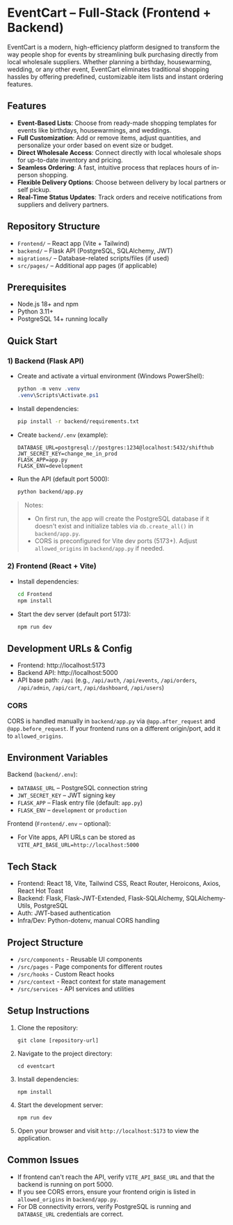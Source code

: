 # EventCart – Full-Stack (Frontend + Backend)

EventCart is a modern, high-efficiency platform designed to transform the way people shop for events by streamlining bulk purchasing directly from local wholesale suppliers. Whether planning a birthday, housewarming, wedding, or any other event, EventCart eliminates traditional shopping hassles by offering predefined, customizable item lists and instant ordering features.

## Features

- **Event-Based Lists**: Choose from ready-made shopping templates for events like birthdays, housewarmings, and weddings.
- **Full Customization**: Add or remove items, adjust quantities, and personalize your order based on event size or budget.
- **Direct Wholesale Access**: Connect directly with local wholesale shops for up-to-date inventory and pricing.
- **Seamless Ordering**: A fast, intuitive process that replaces hours of in-person shopping.
- **Flexible Delivery Options**: Choose between delivery by local partners or self pickup.
- **Real-Time Status Updates**: Track orders and receive notifications from suppliers and delivery partners.

## Repository Structure

- `Frontend/` – React app (Vite + Tailwind)
- `backend/` – Flask API (PostgreSQL, SQLAlchemy, JWT)
- `migrations/` – Database-related scripts/files (if used)
- `src/pages/` – Additional app pages (if applicable)

## Prerequisites

- Node.js 18+ and npm
- Python 3.11+
- PostgreSQL 14+ running locally

## Quick Start

### 1) Backend (Flask API)

- Create and activate a virtual environment (Windows PowerShell):

  ```powershell
  python -m venv .venv
  .venv\Scripts\Activate.ps1
  ```

- Install dependencies:

  ```bash
  pip install -r backend/requirements.txt
  ```

- Create `backend/.env` (example):

  ```env
  DATABASE_URL=postgresql://postgres:1234@localhost:5432/shifthub
  JWT_SECRET_KEY=change_me_in_prod
  FLASK_APP=app.py
  FLASK_ENV=development
  ```

- Run the API (default port 5000):

  ```bash
  python backend/app.py
  ```

> Notes:
> - On first run, the app will create the PostgreSQL database if it doesn't exist and initialize tables via `db.create_all()` in `backend/app.py`.
> - CORS is preconfigured for Vite dev ports (5173+). Adjust `allowed_origins` in `backend/app.py` if needed.

### 2) Frontend (React + Vite)

- Install dependencies:

  ```bash
  cd Frontend
  npm install
  ```

- Start the dev server (default port 5173):

  ```bash
  npm run dev
  ```

## Development URLs & Config

- Frontend: http://localhost:5173
- Backend API: http://localhost:5000
- API base path: `/api` (e.g., `/api/auth`, `/api/events`, `/api/orders`, `/api/admin`, `/api/cart`, `/api/dashboard`, `/api/users`)

### CORS

CORS is handled manually in `backend/app.py` via `@app.after_request` and `@app.before_request`. If your frontend runs on a different origin/port, add it to `allowed_origins`.

## Environment Variables

Backend (`backend/.env`):

- `DATABASE_URL` – PostgreSQL connection string
- `JWT_SECRET_KEY` – JWT signing key
- `FLASK_APP` – Flask entry file (default: `app.py`)
- `FLASK_ENV` – `development` or `production`

Frontend (`Frontend/.env` – optional):

- For Vite apps, API URLs can be stored as `VITE_API_BASE_URL=http://localhost:5000`

## Tech Stack

- Frontend: React 18, Vite, Tailwind CSS, React Router, Heroicons, Axios, React Hot Toast
- Backend: Flask, Flask-JWT-Extended, Flask-SQLAlchemy, SQLAlchemy-Utils, PostgreSQL
- Auth: JWT-based authentication
- Infra/Dev: Python-dotenv, manual CORS handling

## Project Structure

- `/src/components` - Reusable UI components
- `/src/pages` - Page components for different routes
- `/src/hooks` - Custom React hooks
- `/src/context` - React context for state management
- `/src/services` - API services and utilities

## Setup Instructions

1. Clone the repository:

   ```
   git clone [repository-url]
   ```

2. Navigate to the project directory:

   ```
   cd eventcart
   ```

3. Install dependencies:

   ```
   npm install
   ```

4. Start the development server:

   ```
   npm run dev
   ```

5. Open your browser and visit `http://localhost:5173` to view the application.

## Common Issues

- If frontend can't reach the API, verify `VITE_API_BASE_URL` and that the backend is running on port 5000.
- If you see CORS errors, ensure your frontend origin is listed in `allowed_origins` in `backend/app.py`.
- For DB connectivity errors, verify PostgreSQL is running and `DATABASE_URL` credentials are correct.

